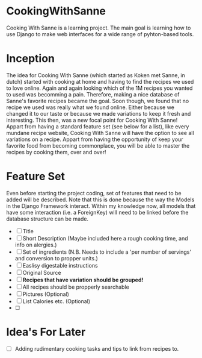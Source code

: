 # CookingWithSanne
Cooking With Sanne is a learning project. The main goal is learning how to use Django to make web interfaces for a wide range of pyhton-based tools.

Inception
=========
The idea for Cooking With Sanne (which started as Koken met Sanne, in dutch) started with cooking at home and having to find the recipes we used to love online. Again and again looking which of the 1M recipes you wanted to used was becomming a pain. Therefore, making a nice database of Sanne's favorite recipes became the goal. Soon though, we found that no recipe we used was really what we found online. Either because we changed it to our taste or because we made variations to keep it fresh and interesting. This then, was a new focal point for Cooking With Sanne! Appart from having a standard feature set (see below for a list), like every mundane recipe website, Cooking With Sanne will have the option to see all variations on a recipe. Appart from having the opportunity of keep your favorite food from becoming commonplace, you will be able to master the recipes by cooking them, over and over!

Feature Set
===========
Even before starting the project coding, set of features that need to be added will be described. Note that this is done because the way the Models in the Django Framework interact. Within my knowledge now, all models that have some interaction (i.e. a ForeignKey) will need to be linked before the database structure can be made.
- [ ] Title
- [ ] Short Description (Maybe included here a rough cooking time, and info on alergies.)
- [ ] Set of ingredients (N.B. Needs to include a 'per number of servings' and conversion to propper units.)
- [ ] Easlisy digestable instructions
- [ ] Original Source
- [ ] **Recipes that have variation should be grouped!**
- [ ] All recipes should be propperly searchable
- [ ] Pictures (Optional)
- [ ] List Calories etc. (Optional)
- [ ] 

Idea's For Later
================
- [ ] Adding rudimentary cooking tasks and tips to link from recipes to.
